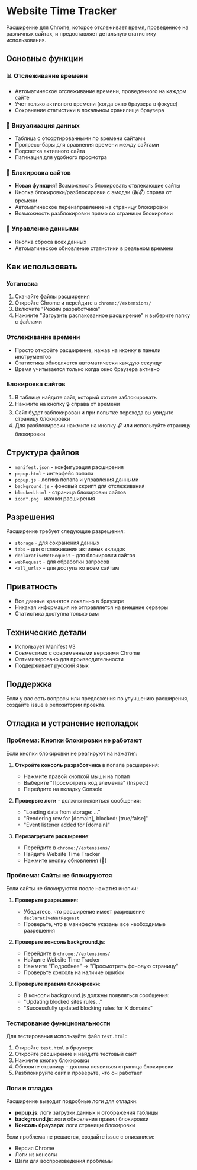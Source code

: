 # Website Time Tracker

Расширение для Chrome, которое отслеживает время, проведенное на различных сайтах, и предоставляет детальную статистику использования.

## Основные функции

### 📊 Отслеживание времени
- Автоматическое отслеживание времени, проведенного на каждом сайте
- Учет только активного времени (когда окно браузера в фокусе)
- Сохранение статистики в локальном хранилище браузера

### 🎯 Визуализация данных
- Таблица с отсортированными по времени сайтами
- Прогресс-бары для сравнения времени между сайтами
- Подсветка активного сайта
- Пагинация для удобного просмотра

### 🚫 Блокировка сайтов
- **Новая функция!** Возможность блокировать отвлекающие сайты
- Кнопка блокировки/разблокировки с эмодзи (🔒/🔓) справа от времени
- Автоматическое перенаправление на страницу блокировки
- Возможность разблокировки прямо со страницы блокировки

### 🔄 Управление данными
- Кнопка сброса всех данных
- Автоматическое обновление статистики в реальном времени

## Как использовать

### Установка
1. Скачайте файлы расширения
2. Откройте Chrome и перейдите в `chrome://extensions/`
3. Включите "Режим разработчика"
4. Нажмите "Загрузить распакованное расширение" и выберите папку с файлами

### Отслеживание времени
- Просто откройте расширение, нажав на иконку в панели инструментов
- Статистика обновляется автоматически каждую секунду
- Время учитывается только когда окно браузера активно

### Блокировка сайтов
1. В таблице найдите сайт, который хотите заблокировать
2. Нажмите на кнопку 🔒 справа от времени
3. Сайт будет заблокирован и при попытке перехода вы увидите страницу блокировки
4. Для разблокировки нажмите на кнопку 🔓 или используйте страницу блокировки

## Структура файлов

- `manifest.json` - конфигурация расширения
- `popup.html` - интерфейс попапа
- `popup.js` - логика попапа и управления данными
- `background.js` - фоновый скрипт для отслеживания
- `blocked.html` - страница блокировки сайтов
- `icon*.png` - иконки расширения

## Разрешения

Расширение требует следующие разрешения:
- `storage` - для сохранения данных
- `tabs` - для отслеживания активных вкладок
- `declarativeNetRequest` - для блокировки сайтов
- `webRequest` - для обработки запросов
- `<all_urls>` - для доступа ко всем сайтам

## Приватность

- Все данные хранятся локально в браузере
- Никакая информация не отправляется на внешние серверы
- Статистика доступна только вам

## Технические детали

- Использует Manifest V3
- Совместимо с современными версиями Chrome
- Оптимизировано для производительности
- Поддерживает русский язык

## Поддержка

Если у вас есть вопросы или предложения по улучшению расширения, создайте issue в репозитории проекта.

## Отладка и устранение неполадок

### Проблема: Кнопки блокировки не работают

Если кнопки блокировки не реагируют на нажатия:

1. **Откройте консоль разработчика** в попапе расширения:
   - Нажмите правой кнопкой мыши на попап
   - Выберите "Просмотреть код элемента" (Inspect)
   - Перейдите на вкладку Console

2. **Проверьте логи** - должны появиться сообщения:
   - "Loading data from storage: ..."
   - "Rendering row for [domain], blocked: [true/false]"
   - "Event listener added for [domain]"

3. **Перезагрузите расширение**:
   - Перейдите в `chrome://extensions/`
   - Найдите Website Time Tracker
   - Нажмите кнопку обновления (🔄)

### Проблема: Сайты не блокируются

Если сайты не блокируются после нажатия кнопки:

1. **Проверьте разрешения**:
   - Убедитесь, что расширение имеет разрешение `declarativeNetRequest`
   - Проверьте, что в манифесте указаны все необходимые разрешения

2. **Проверьте консоль background.js**:
   - Перейдите в `chrome://extensions/`
   - Найдите Website Time Tracker
   - Нажмите "Подробнее" → "Просмотреть фоновую страницу"
   - Проверьте консоль на наличие ошибок

3. **Проверьте правила блокировки**:
   - В консоли background.js должны появляться сообщения:
   - "Updating blocked sites rules..."
   - "Successfully updated blocking rules for X domains"

### Тестирование функциональности

Для тестирования используйте файл `test.html`:

1. Откройте `test.html` в браузере
2. Откройте расширение и найдите тестовый сайт
3. Нажмите кнопку блокировки
4. Обновите страницу - должна появиться страница блокировки
5. Разблокируйте сайт и проверьте, что он работает

### Логи и отладка

Расширение выводит подробные логи для отладки:

- **popup.js**: логи загрузки данных и отображения таблицы
- **background.js**: логи обновления правил блокировки
- **Консоль браузера**: логи страницы блокировки

Если проблема не решается, создайте issue с описанием:
- Версия Chrome
- Логи из консоли
- Шаги для воспроизведения проблемы 